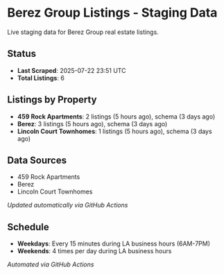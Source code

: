 # Berez Group Listings - Staging Data

Live staging data for Berez Group real estate listings.

## Status

- **Last Scraped**: 2025-07-22 23:51 UTC
- **Total Listings**: 6

## Listings by Property

- **459 Rock Apartments**: 2 listings (5 hours ago), schema (3 days ago)
- **Berez**: 3 listings (5 hours ago), schema (3 days ago)
- **Lincoln Court Townhomes**: 1 listings (5 hours ago), schema (3 days ago)

## Data Sources

- 459 Rock Apartments
- Berez
- Lincoln Court Townhomes

*Updated automatically via GitHub Actions*

## Schedule

- **Weekdays**: Every 15 minutes during LA business hours (6AM-7PM)
- **Weekends**: 4 times per day during LA business hours

*Automated via GitHub Actions*

